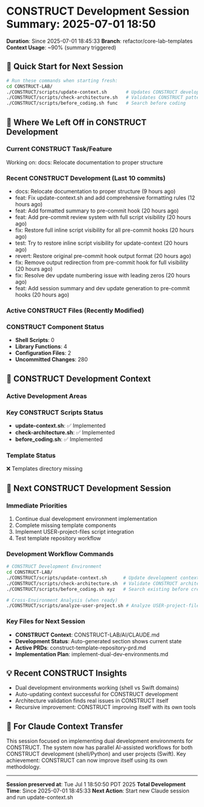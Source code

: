 # CONSTRUCT Development Session Summary: 2025-07-01 18:50
**Duration**: Since 2025-07-01 18:45:33
**Branch**: refactor/core-lab-templates
**Context Usage**: ~90% (summary triggered)

## 🎯 Quick Start for Next Session
```bash
# Run these commands when starting fresh:
cd CONSTRUCT-LAB/
./CONSTRUCT/scripts/update-context.sh       # Updates CONSTRUCT development context
./CONSTRUCT/scripts/check-architecture.sh   # Validates CONSTRUCT patterns
./CONSTRUCT/scripts/before_coding.sh func   # Search before coding
```

## 📍 Where We Left Off in CONSTRUCT Development

### Current CONSTRUCT Task/Feature
Working on: docs: Relocate documentation to proper structure

### Recent CONSTRUCT Development (Last 10 commits)
- docs: Relocate documentation to proper structure (9 hours ago)
- feat: Fix update-context.sh and add comprehensive formatting rules (12 hours ago)
- feat: Add formatted summary to pre-commit hook (20 hours ago)
- feat: Add pre-commit review system with full script visibility (20 hours ago)
- fix: Restore full inline script visibility for all pre-commit hooks (20 hours ago)
- test: Try to restore inline script visibility for update-context (20 hours ago)
- revert: Restore original pre-commit hook output format (20 hours ago)
- fix: Remove output redirection from pre-commit hook for full visibility (20 hours ago)
- fix: Resolve dev update numbering issue with leading zeros (20 hours ago)
- feat: Add session summary and dev update generation to pre-commit hooks (20 hours ago)

### Active CONSTRUCT Files (Recently Modified)


### CONSTRUCT Component Status
- **Shell Scripts**:        0
- **Library Functions**:        4
- **Configuration Files**:        2
- **Uncommitted Changes**:      280

## 🔧 CONSTRUCT Development Context

### Active Development Areas


### Key CONSTRUCT Scripts Status
- **update-context.sh**: ✅ Implemented
- **check-architecture.sh**: ✅ Implemented
- **before_coding.sh**: ✅ Implemented

### Template Status
❌ Templates directory missing

## 🚀 Next CONSTRUCT Development Session

### Immediate Priorities
1. Continue dual development environment implementation
2. Complete missing template components
3. Implement USER-project-files script integration
4. Test template repository workflow

### Development Workflow Commands
```bash
# CONSTRUCT Development Environment
cd CONSTRUCT-LAB/
./CONSTRUCT/scripts/update-context.sh      # Update development context
./CONSTRUCT/scripts/check-architecture.sh  # Validate CONSTRUCT architecture
./CONSTRUCT/scripts/before_coding.sh xyz   # Search existing before creating

# Cross-Environment Analysis (when ready)
./CONSTRUCT/scripts/analyze-user-project.sh # Analyze USER-project-files patterns
```

### Key Files for Next Session
- **CONSTRUCT Context**: CONSTRUCT-LAB/AI/CLAUDE.md
- **Development Status**: Auto-generated section shows current state
- **Active PRDs**: construct-template-repository-prd.md
- **Implementation Plan**: implement-dual-dev-environments.md

## 💡 Recent CONSTRUCT Insights
- Dual development environments working (shell vs Swift domains)
- Auto-updating context successful for CONSTRUCT development
- Architecture validation finds real issues in CONSTRUCT itself
- Recursive improvement: CONSTRUCT improving itself with its own tools

## 🤖 For Claude Context Transfer
This session focused on implementing dual development environments for CONSTRUCT. The system now has parallel AI-assisted workflows for both CONSTRUCT development (shell/Python) and user projects (Swift). Key achievement: CONSTRUCT can now improve itself using its own methodology.

---
**Session preserved at**: Tue Jul  1 18:50:50 PDT 2025
**Total Development Time**: Since 2025-07-01 18:45:33
**Next Action**: Start new Claude session and run update-context.sh
